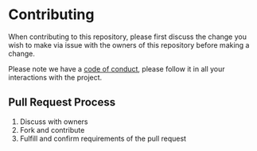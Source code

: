 # Contributing

When contributing to this repository, please first discuss the change you wish to make via issue 
with the owners of this repository before making a change. 

Please note we have a 
[code of conduct](https://github.com/unicorn-data-analysis/unicorn-binance-websocket-api/blob/master/CODE_OF_CONDUCT.md), 
please follow it in all your interactions with the project.

## Pull Request Process

1. Discuss with owners
2. Fork and contribute
3. Fulfill and confirm requirements of the pull request
